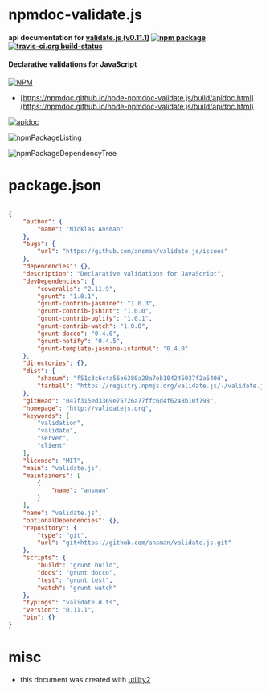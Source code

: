 # npmdoc-validate.js

#### api documentation for  [validate.js (v0.11.1)](http://validatejs.org)  [![npm package](https://img.shields.io/npm/v/npmdoc-validate.js.svg?style=flat-square)](https://www.npmjs.org/package/npmdoc-validate.js) [![travis-ci.org build-status](https://api.travis-ci.org/npmdoc/node-npmdoc-validate.js.svg)](https://travis-ci.org/npmdoc/node-npmdoc-validate.js)

#### Declarative validations for JavaScript

[![NPM](https://nodei.co/npm/validate.js.png?downloads=true&downloadRank=true&stars=true)](https://www.npmjs.com/package/validate.js)

- [https://npmdoc.github.io/node-npmdoc-validate.js/build/apidoc.html](https://npmdoc.github.io/node-npmdoc-validate.js/build/apidoc.html)

[![apidoc](https://npmdoc.github.io/node-npmdoc-validate.js/build/screenCapture.buildCi.browser.%252Ftmp%252Fbuild%252Fapidoc.html.png)](https://npmdoc.github.io/node-npmdoc-validate.js/build/apidoc.html)

![npmPackageListing](https://npmdoc.github.io/node-npmdoc-validate.js/build/screenCapture.npmPackageListing.svg)

![npmPackageDependencyTree](https://npmdoc.github.io/node-npmdoc-validate.js/build/screenCapture.npmPackageDependencyTree.svg)



# package.json

```json

{
    "author": {
        "name": "Nicklas Ansman"
    },
    "bugs": {
        "url": "https://github.com/ansman/validate.js/issues"
    },
    "dependencies": {},
    "description": "Declarative validations for JavaScript",
    "devDependencies": {
        "coveralls": "2.11.9",
        "grunt": "1.0.1",
        "grunt-contrib-jasmine": "1.0.3",
        "grunt-contrib-jshint": "1.0.0",
        "grunt-contrib-uglify": "1.0.1",
        "grunt-contrib-watch": "1.0.0",
        "grunt-docco": "0.4.0",
        "grunt-notify": "0.4.5",
        "grunt-template-jasmine-istanbul": "0.4.0"
    },
    "directories": {},
    "dist": {
        "shasum": "f51c3c6c4a56e6380a20a7eb104245037f2a540d",
        "tarball": "https://registry.npmjs.org/validate.js/-/validate.js-0.11.1.tgz"
    },
    "gitHead": "047f315ed3369e75726a77ffc6d4f6248b10f798",
    "homepage": "http://validatejs.org",
    "keywords": [
        "validation",
        "validate",
        "server",
        "client"
    ],
    "license": "MIT",
    "main": "validate.js",
    "maintainers": [
        {
            "name": "ansman"
        }
    ],
    "name": "validate.js",
    "optionalDependencies": {},
    "repository": {
        "type": "git",
        "url": "git+https://github.com/ansman/validate.js.git"
    },
    "scripts": {
        "build": "grunt build",
        "docs": "grunt docco",
        "test": "grunt test",
        "watch": "grunt watch"
    },
    "typings": "validate.d.ts",
    "version": "0.11.1",
    "bin": {}
}
```



# misc
- this document was created with [utility2](https://github.com/kaizhu256/node-utility2)
